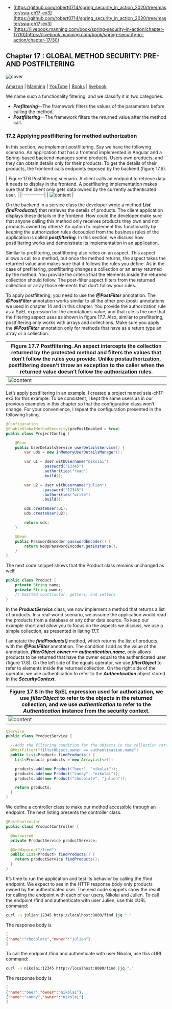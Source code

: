 * [https://github.com/robert0714/spring_security_in_action_2020/tree/master/ssia-ch17-ex3](https://github.com/robert0714/spring_security_in_action_2020/tree/master/ssia-ch17-ex3)
*  [https://livebook.manning.com/book/spring-security-in-action/chapter-17/10](https://livebook.manning.com/book/spring-security-in-action/chapter-17/30) 
## Chapter 17 : GLOBAL METHOD SECURITY: PRE- AND POSTFILTERING
![cover](../../cover.webp) 

[Amazon](https://www.amazon.com/Spring-Security-Action-Laurentiu-Spilca/dp/1617297739) | [Manning](https://www.manning.com/books/spring-security-in-action) | [YouTube](https://t.co/4Or4P12LH2?amp=1) | [Books](https://laurspilca.com/books/) | [livebook](https://livebook.manning.com/book/spring-security-in-action) 

We name such a functionality filtering,
and we classify it in two categories:
* ***Prefiltering***—The framework filters the values of the parameters before calling
the method.
* ***Postfiltering***—The framework filters the returned value after the method call.

### 17.2 Applying postfiltering for method authorization

In this section, we implement postfiltering. Say we have the following scenario. An
application that has a frontend implemented in Angular and a Spring-based backend
manages some products. Users own products, and they can obtain details only for
their products. To get the details of their products, the frontend calls endpoints
exposed by the backend (figure 17.6).


| Figure 17.6 Postfiltering scenario. A client calls an endpoint to retrieve data it needs to display
in the frontend. A postfiltering implementation makes sure that the client only gets data owned
by the currently authenticated user. |
|-----------|
| ![content](CH17_F06_Spilca.png) |

On the backend in a service class the developer wrote a method ***List<Product> findProducts()*** that retrieves the details of products. The client application displays
these details in the frontend. How could the developer make sure that anyone
calling this method only receives products they own and not products owned by others?
An option to implement this functionality by keeping the authorization rules
decoupled from the business rules of the application is called ***postfiltering***. In this section,
we discuss how postfiltering works and demonstrate its implementation in an
application.  

Similar to prefiltering, postfiltering also relies on an aspect. This aspect allows a call to a method, but once the method returns, the aspect takes the returned value and makes sure that it follows the rules you define. As in the case of prefiltering, postfiltering changes a collection or an array returned by the method. You provide the criteria that the elements inside the returned collection should follow. The post-filter aspect filters from the returned collection or array those elements that don’t follow your rules.  

To apply postfiltering, you need to use the ***@PostFilter*** annotation. The ***@PostFilter*** annotation works similar to all the other pre-/post- annotations we used in
chapter 14 and in this chapter. You provide the authorization rule as a SpEL expression
for the annotation’s value, and that rule is the one that the filtering aspect uses as
shown in figure 17.7. Also, similar to prefiltering, postfiltering only works with arrays
and collections. Make sure you apply the ***@PostFilter*** annotation only for methods
that have as a return type an array or a collection.

| Figure 17.7 Postfiltering. An aspect intercepts the collection returned by the protected method and filters the values that don’t follow the rules you provide. Unlike postauthorization, postfiltering doesn’t throw an exception to the caller when the returned value doesn’t follow the authorization rules. |
|-----------|
| ![content](CH17_F07_Spilca.png) |

Let’s apply postfiltering in an example. I created a project named ssia-ch17-ex3 for
this example. To be consistent, I kept the same users as in our previous examples in
this chapter so that the configuration class won’t change. For your convenience, I
repeat the configuration presented in the following listing.
```java
@Configuration
@EnableGlobalMethodSecurity(prePostEnabled = true)
public class ProjectConfig {

    @Bean
    public UserDetailsService userDetailsService() {
        var uds = new InMemoryUserDetailsManager();

        var u1 = User.withUsername("nikolai")
                .password("12345")
                .authorities("read")
                .build();

        var u2 = User.withUsername("julien")
                .password("12345")
                .authorities("write")
                .build();

        uds.createUser(u1);
        uds.createUser(u2);

        return uds;
    }

    @Bean
    public PasswordEncoder passwordEncoder() {
        return NoOpPasswordEncoder.getInstance();
    }
}
```
The next code snippet shows that the Product class remains unchanged as well:

```java
public class Product {
    private String name;
    private String owner;
    // Omitted constructor, getters, and setters
}
```

In the ***ProductService*** class, we now implement a method that returns a list of
products. In a real-world scenario, we assume the application would read the products
from a database or any other data source. To keep our example short and allow you to
focus on the aspects we discuss, we use a simple collection, as presented in listing 17.7.

I annotate the ***findProducts()*** method, which returns the list of products, with
the ***@PostFilter*** annotation. The condition I add as the value of the annotation,
***filterObject.owner == authentication.name***, only allows products to be
returned that have the owner equal to the authenticated user (figure 17.8). On the
left side of the equals operator, we use ***filterObject*** to refer to elements inside the
returned collection. On the right side of the operator, we use authentication to refer
to the ***Authentication*** object stored in the ***SecurityContext***.

| Figure 17.8 In the SpEL expression used for authorization, we use ***filterObject*** to refer to the objects in the returned collection, and we use ***authentication*** to refer to the ***Authentication*** instance from the security context. |
|-----------|
| ![content](CH17_F08_Spilca.png) |

```java
@Service
public class ProductService {

  //Adds the filtering condition for the objects in the collection returned by the method
  @PostFilter("filterObject.owner == authentication.name")
  public List<Product> findProducts() {
    List<Product> products = new ArrayList<>();

    products.add(new Product("beer", "nikolai"));
    products.add(new Product("candy", "nikolai"));
    products.add(new Product("chocolate", "julien"));

    return products;
  }
}
```
We define a controller class to make our method accessible through an endpoint. The
next listing presents the controller class.
```java
@RestController
public class ProductController {

  @Autowired
  private ProductService productService;

  @GetMapping("/find")
  public List<Product> findProducts() {
    return productService.findProducts();
  }
}
```
It’s time to run the application and test its behavior by calling the /find endpoint. We
expect to see in the HTTP response body only products owned by the authenticated
user. The next code snippets show the result for calling the endpoint with each of our
users, Nikolai and Julien. To call the endpoint /find and authenticate with user Julien,
use this cURL command:
```bash
curl -u julien:12345 http://localhost:8080/find |jq "."
```

The response body is
```json
[
{"name":"chocolate","owner":"julien"}
]
```

To call the endpoint /find and authenticate with user Nikolai, use this cURL command:

```bash
curl -u nikolai:12345 http://localhost:8080/find |jq "."
```
The response body is
```json
[
{"name":"beer","owner":"nikolai"},
{"name":"candy","owner":"nikolai"}
]
```
